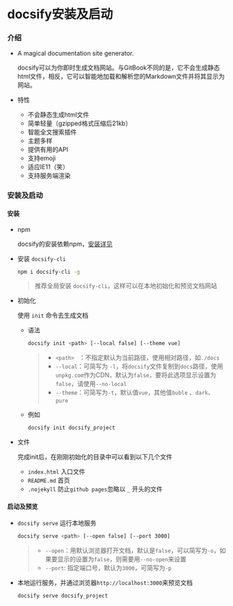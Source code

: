 # docsify安装及启动

### 介绍

- A magical documentation site generator.

  docsify可以为你即时生成文档网站。与GitBook不同的是，它不会生成静态html文件，相反，它可以智能地加载和解析您的Markdown文件并将其显示为网站。 

- 特性

  - 不会静态生成html文件
  - 简单轻量（gzipped格式压缩后21kb）
  - 智能全文搜索插件
  - 主题多样
  - 提供有用的API
  - 支持emoji
  - 适应IE11（笑）
  - 支持服务端渲染

### 安装及启动

#### 安装

- npm

  docsify的安装依赖npm，[安装详见](https://www.npmjs.cn/getting-started/installing-node/)

- 安装 `docsify-cli`

  ```bash
  npm i docsify-cli -g
  ```

  > 推荐全局安装 `docsify-cli`，这样可以在本地初始化和预览文档网站

- 初始化

  使用 `init` 命令去生成文档

  - 语法

    ```bash
    docsify init <path> [--local false] [--theme vue]
    ```

    > - `<path> ` ：不指定默认为当前路径，使用相对路径，如`./docs`
    > - `--local`：可简写为 `-l`，将`docsify`文件复制到`docs`路径，使用`unpkg.com`作为CDN，默认为`false`，要将此选项显示设置为`false`，请使用`--no-local`
    > - `--theme`：可简写为`-t`，默认值`vue`，其他值`buble` 、`dark`、 `pure`

  - 例如

    ```bash
    docsify init docsify_project
    ```

- 文件

  完成init后，在刚刚初始化的目录中可以看到以下几个文件

  - `index.html`  入口文件
  - `README.md`  首页
  - `.nojekyll`  防止`github pages`忽略以 `_` 开头的文件

#### 启动及预览

- `docsify serve`  运行本地服务

  ```bash
  docsify serve <path> [--open false] [--port 3000]
  ```

  > - `--open`：用默认浏览器打开文档，默认是`false`，可以简写为`-o`，如果要显示的设置为`false`，则需要用`--no-open`来设置
  > - `--port`: 指定端口号，默认为`3000`，可简写为`-p`

- 本地运行服务，并通过浏览器`http://localhost:3000`来预览文档

  ```bash
  docsify serve docsify_project
  ```

  

